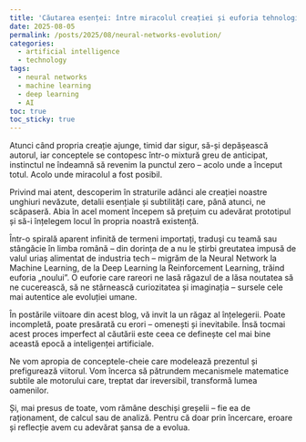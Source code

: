 ```yaml
---
title: 'Căutarea esenței: între miracolul creației și euforia tehnologiei'
date: 2025-08-05
permalink: /posts/2025/08/neural-networks-evolution/
categories:
  - artificial intelligence
  - technology
tags:
  - neural networks
  - machine learning
  - deep learning
  - AI
toc: true
toc_sticky: true
---
```


Atunci când propria creație ajunge, timid dar sigur, să-și depășească autorul, iar conceptele se contopesc într-o mixtură greu de anticipat, instinctul ne îndeamnă să revenim la punctul zero – acolo unde a început totul. Acolo unde miracolul a fost posibil.

Privind mai atent, descoperim în straturile adânci ale creației noastre unghiuri nevăzute, detalii esențiale și subtilități care, până atunci, ne scăpaseră. Abia în acel moment începem să prețuim cu adevărat prototipul și să-i înțelegem locul în propria noastră existență.

Într-o spirală aparent infinită de termeni importați, traduşi cu teamă sau stângăcie în limba română – din dorința de a nu le știrbi greutatea impusă de valul uriaș alimentat de industria tech – migrăm de la Neural Network la Machine Learning, de la Deep Learning la Reinforcement Learning, trăind euforia „noului”.
O euforie care rareori ne lasă răgazul de a lăsa noutatea să ne cucerească, să ne stârnească curiozitatea și imaginația – sursele cele mai autentice ale evoluției umane.

În postările viitoare din acest blog, vă invit la un răgaz al înțelegerii. Poate incompletă, poate presărată cu erori – omenești și inevitabile. Însă tocmai acest proces imperfect al căutării este ceea ce definește cel mai bine această epocă a inteligenței artificiale.

Ne vom apropia de conceptele-cheie care modelează prezentul și prefigurează viitorul. Vom încerca să pătrundem mecanismele matematice subtile ale motorului care, treptat dar ireversibil, transformă lumea oamenilor.

Și, mai presus de toate, vom rămâne deschiși greșelii – fie ea de raționament, de calcul sau de analiză. Pentru că doar prin încercare, eroare și reflecție avem cu adevărat șansa de a evolua.
